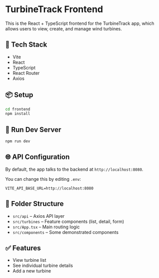 # TurbineTrack Frontend

This is the React + TypeScript frontend for the TurbineTrack app, which allows users to view, create, and manage wind turbines.

## 🚀 Tech Stack

- Vite
- React
- TypeScript
- React Router
- Axios

## 📦 Setup

```bash
cd frontend
npm install
```

## 🧪 Run Dev Server

```bash
npm run dev
```

## 🌐 API Configuration

By default, the app talks to the backend at `http://localhost:8080`.

You can change this by editing `.env`:

```env
VITE_API_BASE_URL=http://localhost:8080
```

## 📁 Folder Structure

- `src/api` – Axios API layer
- `src/turbines` – Feature components (list, detail, form)
- `src/App.tsx` – Main routing logic
- `src/components` – Some demonstrated components

## ✅ Features

- View turbine list
- See individual turbine details
- Add a new turbine
